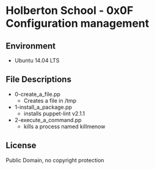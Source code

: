 #  Holberton School - 0x0F Configuration management

## Environment
* Ubuntu 14.04 LTS


## File Descriptions
* 0-create_a_file.pp
    * Creates a file in /tmp
* 1-install_a_package.pp
    * installs puppet-lint v2.1.1
* 2-execute_a_command.pp
    * kills a process named killmenow

## License
Public Domain, no copyright protection

